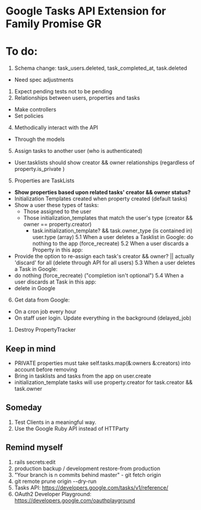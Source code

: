 # Google Tasks API Extension for Family Promise GR

# To do:
1. Schema change: task_users.deleted, task_completed_at, task.deleted
  - Need spec adjustments
1. Expect pending tests not to be pending
3. Relationships between users, properties and tasks
  - Make controllers
  - Set policies
4. Methodically interact with the API
  - Through the models
5. Assign tasks to another user (who is authenticated)
  - User.tasklists should show creator && owner relationships (regardless of property.is_private )
5. Properties are TaskLists
  - ****Show properties based upon related tasks' creator && owner status?****
  - Initialization Templates created when property created (default tasks)
  - Show a user these types of tasks:
    - Those assigned to the user
    - Those initialization_templates that match the user's type (creator && owner == property.creator)
      - task.initialization_template? && task.owner_type (is contained in) user.type (array)
5.1 When a user deletes a Tasklist in Google: do nothing to the app (force_recreate)
5.2 When a user discards a Property in this app:
  - Provide the option to re-assign each task's creator && owner? || actually 'discard' for all (delete through API for all users)
5.3 When a user deletes a Task in Google:
  - do nothing (force_recreate) ("completion isn't optional")
5.4 When a user discards at Task in this app:
  - delete in Google

6. Get data from Google:
  - On a cron job every hour
  - On staff user login. Update everything in the background (delayed_job)
1. Destroy PropertyTracker

## Keep in mind
- PRIVATE properties must take self.tasks.map(&:owners &:creators) into account before removing
- Bring in tasklists and tasks from the app on user.create
- initialization_template tasks will use property.creator for task.creator && task.owner

## Someday
1. Test Clients in a meaningful way.
2. Use the Google Ruby API instead of HTTParty

## Remind myself
1. rails secrets:edit
2. production backup / development restore-from production
3. "Your branch is n commits behind master" - git fetch origin
4. git remote prune origin --dry-run
5. Tasks API: https://developers.google.com/tasks/v1/reference/
6. OAuth2 Developer Playground: https://developers.google.com/oauthplayground
